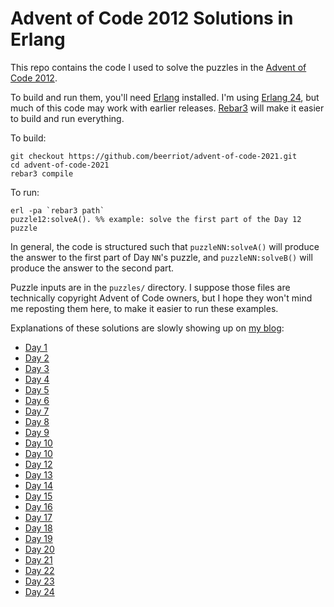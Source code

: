 # Advent of Code 2012 Solutions in Erlang

This repo contains the code I used to solve the puzzles in the [Advent
of Code 2012](https://adventofcode.com/2021/day/12).

To build and run them, you'll need [Erlang](https://www.erlang.org)
installed. I'm using [Erlang 24](https://www.erlang.org/downloads/24),
but much of this code may work with earlier
releases. [Rebar3](http://www.rebar3.org) will make it easier to build
and run everything.

To build:

```
git checkout https://github.com/beerriot/advent-of-code-2021.git
cd advent-of-code-2021
rebar3 compile
```

To run:

```
erl -pa `rebar3 path`
puzzle12:solveA(). %% example: solve the first part of the Day 12 puzzle
```

In general, the code is structured such that `puzzleNN:solveA()` will
produce the answer to the first part of Day `NN`'s puzzle, and
`puzzleNN:solveB()` will produce the answer to the second part.

Puzzle inputs are in the `puzzles/` directory. I suppose those files
are technically copyright Advent of Code owners, but I hope they won't
mind me reposting them here, to make it easier to run these examples.

Explanations of these solutions are slowly showing up on [my blog](https://blog.beerriot.com/category/adventofcode/):

 * [Day 1](https://blog.beerriot.com/2021/12/12/advent-of-code-day-1/)
 * [Day 2](https://blog.beerriot.com/2021/12/13/advent-of-code-day-2/)
 * [Day 3](https://blog.beerriot.com/2021/12/14/advent-of-code-day-3/)
 * [Day 4](https://blog.beerriot.com/2021/12/15/advent-of-code-day-4/)
 * [Day 5](https://blog.beerriot.com/2021/12/16/advent-of-code-day-5/)
 * [Day 6](https://blog.beerriot.com/2021/12/16/advent-of-code-day-6/)
 * [Day 7](https://blog.beerriot.com/2021/12/17/advent-of-code-day-7/)
 * [Day 8](https://blog.beerriot.com/2021/12/18/advent-of-code-day-8/)
 * [Day 9](https://blog.beerriot.com/2021/12/20/advent-of-code-day-9/)
 * [Day 10](https://blog.beerriot.com/2021/12/23/advent-of-code-day-11/)
 * [Day 10](https://blog.beerriot.com/2021/12/20/advent-of-code-day-10/)
 * [Day 12](https://blog.beerriot.com/2021/12/12/advent-of-code-day-12/)
 * [Day 13](https://blog.beerriot.com/2021/12/13/advent-of-code-day-13/)
 * [Day 14](https://blog.beerriot.com/2021/12/14/advent-of-code-day-14/)
 * [Day 15](https://blog.beerriot.com/2021/12/15/advent-of-code-day-15/)
 * [Day 16](https://blog.beerriot.com/2021/12/16/advent-of-code-day-16/)
 * [Day 17](https://blog.beerriot.com/2021/12/17/advent-of-code-day-17/)
 * [Day 18](https://blog.beerriot.com/2021/12/18/advent-of-code-day-18/)
 * [Day 19](https://blog.beerriot.com/2021/12/19/advent-of-code-day-19/)
 * [Day 20](https://blog.beerriot.com/2021/12/20/advent-of-code-day-20/)
 * [Day 21](https://blog.beerriot.com/2021/12/21/advent-of-code-day-21/)
 * [Day 22](https://blog.beerriot.com/2021/12/22/advent-of-code-day-22/)
 * [Day 23](https://blog.beerriot.com/2021/12/25/advent-of-code-day-23/)
 * [Day 24](https://blog.beerriot.com/2021/12/28/advent-of-code-day-24/)
